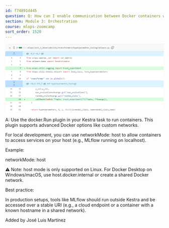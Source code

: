 ```yaml
---
id: f74891d445
question: Q: How can I enable communication between Docker containers when invoked from a Kestra task?
section: Module 3: Orchestration
course: mlops-zoomcamp
sort_order: 1520
---
```


![Image](images/mlops-zoomcamp/image_09b2050c.png)

A: Use the docker.Run plugin in your Kestra task to run containers. This plugin supports advanced Docker options like custom networks.

For local development, you can use networkMode: host to allow containers to access services on your host (e.g., MLflow running on localhost).

Example:

networkMode: host

⚠️ Note: host mode is only supported on Linux. For Docker Desktop on Windows/macOS, use host.docker.internal or create a shared Docker network.

Best practice:

In production setups, tools like MLflow should run outside Kestra and be accessed over a stable URI (e.g., a cloud endpoint or a container with a known hostname in a shared network).

Added by José Luis Martínez

